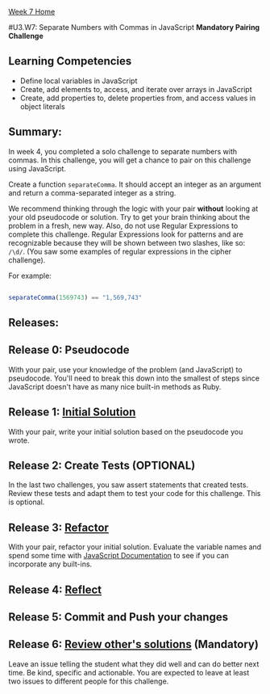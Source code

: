 [Week 7 Home](../)

#U3.W7: Separate Numbers with Commas in JavaScript **Mandatory Pairing Challenge**

## Learning Competencies
- Define local variables in JavaScript
- Create, add elements to, access, and iterate over arrays in JavaScript
- Create, add properties to, delete properties from, and access values in object literals

## Summary:
In week 4, you completed a solo challenge to separate numbers with commas. In this challenge, you will get a chance to pair on this challenge using JavaScript.

Create a function `separateComma`. It should accept an integer as an argument and return a comma-separated integer as a string.

We recommend thinking through the logic with your pair **without** looking at your old pseudocode or solution. Try to get your brain thinking about the problem in a fresh, new way. Also, do not use Regular Expressions to complete this challenge. Regular Expressions look for patterns and are recognizable because they will be shown between two slashes, like so: `/\d/`. (You saw some examples of regular expressions in the cipher challenge).

For example:

```javascript

separateComma(1569743) == "1,569,743"

```

## Releases:

## Release 0: Pseudocode
With your pair, use your knowledge of the problem (and JavaScript) to pseudocode. You'll need to break this down into the smallest of steps since JavaScript doesn't have as many nice built-in methods as Ruby.

## Release 1: [Initial Solution](https://github.com/Devbootcamp/phase-0-handbook/blob/master/coding-references/initial-solution.md)
With your pair, write your initial solution based on the pseudocode you wrote.

## Release 2: Create Tests (OPTIONAL)
In the last two challenges, you saw assert statements that created tests. Review these tests and adapt them to test your code for this challenge. This is optional.

## Release 3: [Refactor](https://github.com/Devbootcamp/phase-0-handbook/blob/master/coding-references/refactoring.md)
With your pair, refactor your initial solution. Evaluate the variable names and spend some time with [JavaScript Documentation](https://developer.mozilla.org/en-US/docs/Web/JavaScript) to see if you can incorporate any built-ins.

## Release 4: [Reflect](https://github.com/Devbootcamp/phase-0-handbook/blob/master/coding-references/reflection-guidelines.md)

## Release 5: Commit and Push your changes

## Release 6: [Review other's solutions](https://github.com/Devbootcamp/phase-0-handbook/blob/master/coding-references/review.md) **(Mandatory)**
Leave an issue telling the student what they did well and can do better next time. Be kind, specific and actionable. You are expected to leave at least two issues to different people for this challenge.
